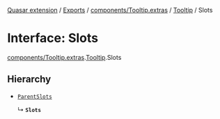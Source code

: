 [Quasar extension](../index.md) / [Exports](../modules.md) / [components/Tooltip.extras](../modules/components_Tooltip_extras.md) / [Tooltip](../modules/components_Tooltip_extras.Tooltip.md) / Slots

# Interface: Slots

[components/Tooltip.extras](../modules/components_Tooltip_extras.md).[Tooltip](../modules/components_Tooltip_extras.Tooltip.md).Slots

## Hierarchy

- [`ParentSlots`](components_Tooltip_extras.Tooltip.ParentSlots.md)

  ↳ **`Slots`**
